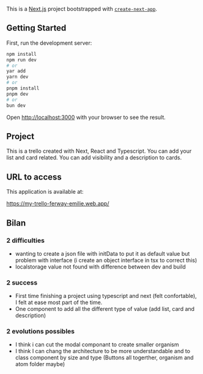 This is a [Next.js](https://nextjs.org/) project bootstrapped with [`create-next-app`](https://github.com/vercel/next.js/tree/canary/packages/create-next-app).

## Getting Started

First, run the development server:

```bash
npm install
npm run dev
# or
yar add
yarn dev
# or
pnpm install
pnpm dev
# or
bun dev
```

Open [http://localhost:3000](http://localhost:3000) with your browser to see the result.


## Project
This is a trello created with Next, React and Typescript.
You can add your list and card related. You can add visibility and a description to cards. 

## URL to access
This application is available at:

https://my-trello-ferway-emilie.web.app/

## Bilan
### 2 difficulties
- wanting to create a json file with initData to put it as default value but problem with interface (i create an object interface in tsx to correct this)
- localstorage value not found with difference between dev and build

### 2 success
 - First time finishing a project using typescript and next (felt confortable), I felt at ease most part of the time. 
 - One component to add all the different type of value (add list, card and description)

### 2 evolutions possibles
 - I think i can cut the modal componant to create smaller organism
 - I think I can chang the architecture to be more understandable and to class component by size and type (Buttons all togerther, organism and atom folder maybe)
